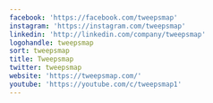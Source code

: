 ```yaml
---
facebook: 'https://facebook.com/tweepsmap'
instagram: 'https://instagram.com/tweepsmap'
linkedin: 'http://linkedin.com/company/tweepsmap'
logohandle: tweepsmap
sort: tweepsmap
title: Tweepsmap
twitter: tweepsmap
website: 'https://tweepsmap.com/'
youtube: 'https://youtube.com/c/tweepsmap1'
---
```

